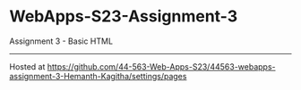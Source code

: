 # WebApps-S23-Assignment-3
Assignment 3 - Basic HTML

--------------------------------------------------------------------------------
Hosted at https://github.com/44-563-Web-Apps-S23/44563-webapps-assignment-3-Hemanth-Kagitha/settings/pages